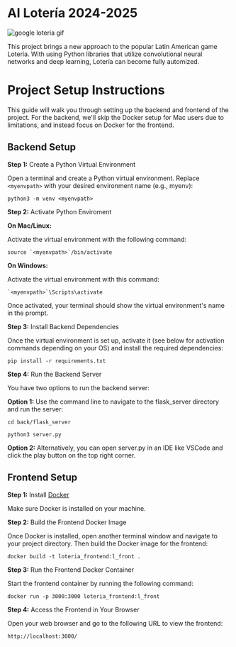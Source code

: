 # AI Lotería 2024-2025
![google loteria gif](https://www.google.com/logos/doodles/2019/celebrating-loteria-6753651837108226.3-2xa.gif)

This project brings a new approach to the popular Latin American game Lotería. With using Python libraries that utilize convolutional neural networks and deep learning, Lotería can become fully automized. 


# Project Setup Instructions

This guide will walk you through setting up the backend and frontend of the project. For the backend, we'll skip the Docker setup for Mac users due to limitations, and instead focus on Docker for the frontend.

## Backend Setup
**Step 1:** Create a Python Virtual Environment

Open a terminal and create a Python virtual environment. Replace `<myenvpath>` with your desired environment name (e.g., myenv):
```
python3 -m venv <myenvpath>
```

**Step 2:** Activate Python Enviroment

**On Mac/Linux:**

Activate the virtual environment with the following command:
```
source `<myenvpath>`/bin/activate
```
**On Windows:**

Activate the virtual environment with this command:
```
`<myenvpath>`\Scripts\activate
```
Once activated, your terminal should show the virtual environment's name in the prompt.

**Step 3:** Install Backend Dependencies

Once the virtual environment is set up, activate it (see below for activation commands depending on your OS) and install the required dependencies:
```
pip install -r requirements.txt
```

**Step 4:** Run the Backend Server

You have two options to run the backend server:

**Option 1:** Use the command line to navigate to the flask_server directory and run the server:
```
cd back/flask_server
```
```
python3 server.py
```
**Option 2:** Alternatively, you can open server.py in an IDE like VSCode and click the play button on the top right corner.

## Frontend Setup

**Step 1:** Install [Docker](https://docs.docker.com/get-started/get-docker/)

Make sure Docker is installed on your machine.

**Step 2:** Build the Frontend Docker Image

Once Docker is installed, open another terminal window and navigate to your project directory. Then build the Docker image for the frontend:
```
docker build -t loteria_frontend:l_front .
```
**Step 3:** Run the Frontend Docker Container

Start the frontend container by running the following command:
```
docker run -p 3000:3000 loteria_frontend:l_front
```
**Step 4:** Access the Frontend in Your Browser

Open your web browser and go to the following URL to view the frontend:
```
http://localhost:3000/
```
